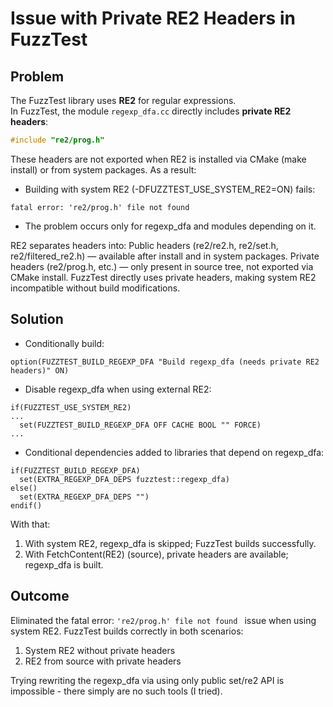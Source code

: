 # Issue with Private RE2 Headers in FuzzTest

## Problem

The FuzzTest library uses **RE2** for regular expressions.  
In FuzzTest, the module `regexp_dfa.cc` directly includes **private RE2 headers**:

```cpp
#include "re2/prog.h"
```

These headers are not exported when RE2 is installed via CMake (make install) or from system packages.
As a result:
- Building with system RE2 (-DFUZZTEST_USE_SYSTEM_RE2=ON) fails:

```angular2html
fatal error: 're2/prog.h' file not found
```
- The problem occurs only for regexp_dfa and modules depending on it.

RE2 separates headers into:
Public headers (re2/re2.h, re2/set.h, re2/filtered_re2.h) — available after install and in system packages.
Private headers (re2/prog.h, etc.) — only present in source tree, not exported via CMake install.
FuzzTest directly uses private headers, making system RE2 incompatible without build modifications.

## Solution

- Conditionally build:
```angular2html
option(FUZZTEST_BUILD_REGEXP_DFA "Build regexp_dfa (needs private RE2 headers)" ON)
```

- Disable regexp_dfa when using external RE2:
```angular2html
if(FUZZTEST_USE_SYSTEM_RE2)
...
  set(FUZZTEST_BUILD_REGEXP_DFA OFF CACHE BOOL "" FORCE)
...
```

- Conditional dependencies added to libraries that depend on regexp_dfa:
```angular2html
if(FUZZTEST_BUILD_REGEXP_DFA)
  set(EXTRA_REGEXP_DFA_DEPS fuzztest::regexp_dfa)
else()
  set(EXTRA_REGEXP_DFA_DEPS "")
endif()
```

With that:
1. With system RE2, regexp_dfa is skipped; FuzzTest builds successfully.
2. With FetchContent(RE2) (source), private headers are available; regexp_dfa is built.

## Outcome

Eliminated the fatal error: ```'re2/prog.h' file not found ``` issue when using system RE2.
FuzzTest builds correctly in both scenarios:
1. System RE2 without private headers
2. RE2 from source with private headers

Trying rewriting the regexp_dfa via using only public set/re2 API is impossible - there simply are no such tools (I tried).
